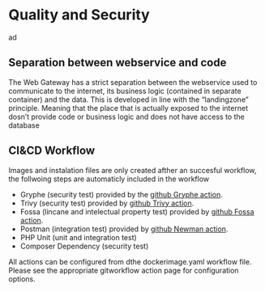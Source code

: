 # Quality and Security

ad

## Separation between webservice and code
The Web Gateway has a strict separation between the webservice used to communicate to the internet, its business logic (contained in separate container) and  the data. This is developed in line with the “landingzone” principle. Meaning that the place that is actually exposed to the internet dosn’t provide code or business logic and does not have access to the database 


## CI&CD Workflow
Images and instalation files are only created afther an succesful workflow, the follwoing steps are automaticly included in the workflow

- Gryphe (security test) provided by the [github Gryphe action](https://github.com/marketplace/actions/anchore-container-scan).
- Trivy (security test) provided by [github Trivy action](https://github.com/marketplace/actions/aqua-security-trivy).
- Fossa (lincane and intelectual property test) provided by [github Fossa action](https://github.com/marketplace/actions/official-fossa-action).
- Postman (integration test) provided by [github Newman action](https://github.com/marketplace/actions/newman-action).
- PHP Unit (unit and integration test)
- Composer Dependency (security test)

All actions can be configured from dthe dockerimage.yaml workflow file. Please see the appropriate gitworkflow action page for configuration options.


